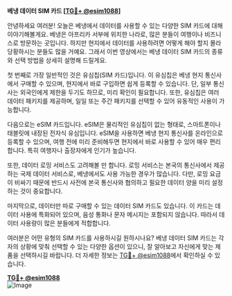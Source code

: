 **베냉 데이터 SIM 카드 [[TG💪+ @esim1088](https://t.me/s/esim1088)]**

안녕하세요 여러분! 오늘은 베냉에서 데이터를 사용할 수 있는 다양한 SIM 카드에 대해 이야기해볼게요. 베냉은 아프리카 서부에 위치한 나라로, 많은 분들이 여행이나 비즈니스로 방문하는 곳입니다. 하지만 현지에서 데이터를 사용하려면 어떻게 해야 할지 몰라 당황하시는 분들도 많을 거예요. 그래서 이번 영상에서는 베냉 데이터 SIM 카드의 종류와 선택 방법을 상세히 설명해 드릴게요.

첫 번째로 가장 일반적인 것은 유심칩(SIM 카드)입니다. 이 유심칩은 베냉 현지 통신사에서 구매할 수 있으며, 현지에서 바로 구입하면 쉽게 등록할 수 있습니다. 단, 일부 통신사는 외국인에게 제한을 두기도 하므로, 미리 확인이 필요합니다. 또한, 유심칩은 여러 데이터 패키지를 제공하며, 일일 또는 주간 패키지를 선택할 수 있어 유동적인 사용이 가능합니다.

다음으로는 eSIM 카드입니다. eSIM은 물리적인 유심칩이 없는 형태로, 스마트폰이나 태블릿에 내장된 전자식 유심입니다. eSIM을 사용하면 베냉 현지 통신사를 온라인으로 등록할 수 있으며, 여행 전에 미리 준비해두면 현지에서 바로 사용할 수 있어 매우 편리합니다. 특히 여행자나 출장자에게 인기가 높습니다.

또한, 데이터 로밍 서비스도 고려해볼 만 합니다. 로밍 서비스는 본국의 통신사에서 제공하는 국제 데이터 서비스로, 베냉에서도 사용 가능한 경우가 많습니다. 다만, 로밍 요금이 비싸기 때문에 반드시 사전에 본국 통신사와 협의하고 필요한 데이터 양을 미리 설정하는 것이 중요합니다.

마지막으로, 데이터만 따로 구매할 수 있는 데이터 SIM 카드도 있습니다. 이 카드는 데이터 사용에 특화되어 있으며, 음성 통화나 문자 메시지는 포함되지 않습니다. 따라서 데이터 사용량이 많은 분들에게 적합합니다.

여러분은 어떤 유형의 SIM 카드를 사용하시길 원하시나요? 베냉 데이터 SIM 카드는 각자의 상황에 맞춰 선택할 수 있는 다양한 옵션이 있으니, 잘 알아보고 자신에게 맞는 제품을 선택하시길 바랍니다. 더 자세한 정보는 [TG💪+ @esim1088](https://t.me/s/esim1088)에서 확인하실 수 있습니다.

**[TG💪+ @esim1088](https://t.me/s/esim1088)**  
![Image](https://i.postimg.cc/Y0z9fWf4/image.png)